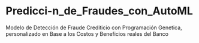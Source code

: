 # Predicci-n_de_Fraudes_con_AutoML
Modelo de Detección de Fraude Crediticio con Programación Genetica, personalizado en Base a los Costos y Beneficios reales del Banco
